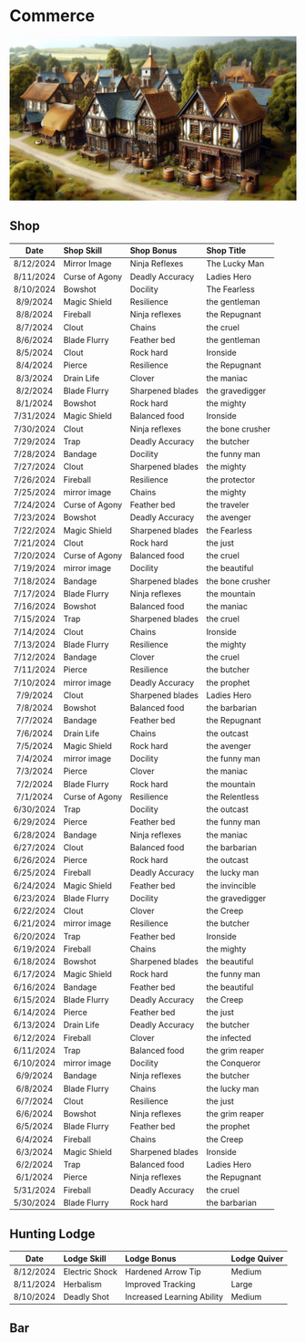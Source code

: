 Commerce
========

![](images/commerce.jpeg "Shopping District")

Shop
----

| Date      | Shop Skill     | Shop Bonus       | Shop Title       |
| :-:       | :--            | :--              | :--              |
| 8/12/2024 | Mirror Image   | Ninja Reflexes   | The Lucky Man    |
| 8/11/2024 | Curse of Agony | Deadly Accuracy  | Ladies Hero      |
| 8/10/2024 | Bowshot        | Docility         | The Fearless     |
| 8/9/2024  | Magic Shield   | Resilience       | the gentleman    |
| 8/8/2024  | Fireball       | Ninja reflexes   | the Repugnant    |
| 8/7/2024  | Clout          | Chains           | the cruel        |
| 8/6/2024  | Blade Flurry   | Feather bed      | the gentleman    |
| 8/5/2024  | Clout          | Rock hard        | Ironside         |
| 8/4/2024  | Pierce         | Resilience       | the Repugnant    |
| 8/3/2024  | Drain Life     | Clover           | the maniac       |
| 8/2/2024  | Blade Flurry   | Sharpened blades | the gravedigger  |
| 8/1/2024  | Bowshot        | Rock hard        | the mighty       |
| 7/31/2024 | Magic Shield   | Balanced food    | Ironside         |
| 7/30/2024 | Clout          | Ninja reflexes   | the bone crusher |
| 7/29/2024 | Trap           | Deadly Accuracy  | the butcher      |
| 7/28/2024 | Bandage        | Docility         | the funny man    |
| 7/27/2024 | Clout          | Sharpened blades | the mighty       |
| 7/26/2024 | Fireball       | Resilience       | the protector    |
| 7/25/2024 | mirror image   | Chains           | the mighty       |
| 7/24/2024 | Curse of Agony | Feather bed      | the traveler     |
| 7/23/2024 | Bowshot        | Deadly Accuracy  | the avenger      |
| 7/22/2024 | Magic Shield   | Sharpened blades | the Fearless     |
| 7/21/2024 | Clout          | Rock hard        | the just         |
| 7/20/2024 | Curse of Agony | Balanced food    | the cruel        |
| 7/19/2024 | mirror image   | Docility         | the beautiful    |
| 7/18/2024 | Bandage        | Sharpened blades | the bone crusher |
| 7/17/2024 | Blade Flurry   | Ninja reflexes   | the mountain     |
| 7/16/2024 | Bowshot        | Balanced food    | the maniac       |
| 7/15/2024 | Trap           | Sharpened blades | the cruel        |
| 7/14/2024 | Clout          | Chains           | Ironside         |
| 7/13/2024 | Blade Flurry   | Resilience       | the mighty       |
| 7/12/2024 | Bandage        | Clover           | the cruel        |
| 7/11/2024 | Pierce         | Resilience       | the butcher      |
| 7/10/2024 | mirror image   | Deadly Accuracy  | the prophet      |
| 7/9/2024  | Clout          | Sharpened blades | Ladies Hero      |
| 7/8/2024  | Bowshot        | Balanced food    | the barbarian    |
| 7/7/2024  | Bandage        | Feather bed      | the Repugnant    |
| 7/6/2024  | Drain Life     | Chains           | the outcast      |
| 7/5/2024  | Magic Shield   | Rock hard        | the avenger      |
| 7/4/2024  | mirror image   | Docility         | the funny man    |
| 7/3/2024  | Pierce         | Clover           | the maniac       |
| 7/2/2024  | Blade Flurry   | Rock hard        | the mountain     |
| 7/1/2024  | Curse of Agony | Resilience       | the Relentless   |
| 6/30/2024 | Trap           | Docility         | the outcast      |
| 6/29/2024 | Pierce         | Feather bed      | the funny man    |
| 6/28/2024 | Bandage        | Ninja reflexes   | the maniac       |
| 6/27/2024 | Clout          | Balanced food    | the barbarian    |
| 6/26/2024 | Pierce         | Rock hard        | the outcast      |
| 6/25/2024 | Fireball       | Deadly Accuracy  | the lucky man    |
| 6/24/2024 | Magic Shield   | Feather bed      | the invincible   |
| 6/23/2024 | Blade Flurry   | Docility         | the gravedigger  |
| 6/22/2024 | Clout          | Clover           | the Creep        |
| 6/21/2024 | mirror image   | Resilience       | the butcher      |
| 6/20/2024 | Trap           | Feather bed      | Ironside         |
| 6/19/2024 | Fireball       | Chains           | the mighty       |
| 6/18/2024 | Bowshot        | Sharpened blades | the beautiful    |
| 6/17/2024 | Magic Shield   | Rock hard        | the funny man    |
| 6/16/2024 | Bandage        | Feather bed      | the beautiful    |
| 6/15/2024 | Blade Flurry   | Deadly Accuracy  | the Creep        |
| 6/14/2024 | Pierce         | Feather bed      | the just         |
| 6/13/2024 | Drain Life     | Deadly Accuracy  | the butcher      |
| 6/12/2024 | Fireball       | Clover           | the infected     |
| 6/11/2024 | Trap           | Balanced food    | the grim reaper  |
| 6/10/2024 | mirror image   | Docility         | the Conqueror    |
| 6/9/2024  | Bandage        | Ninja reflexes   | the butcher      |
| 6/8/2024  | Blade Flurry   | Chains           | the lucky man    |
| 6/7/2024  | Clout          | Resilience       | the just         |
| 6/6/2024  | Bowshot        | Ninja reflexes   | the grim reaper  |
| 6/5/2024  | Blade Flurry   | Feather bed      | the prophet      |
| 6/4/2024  | Fireball       | Chains           | the Creep        |
| 6/3/2024  | Magic Shield   | Sharpened blades | Ironside         |
| 6/2/2024  | Trap           | Balanced food    | Ladies Hero      |
| 6/1/2024  | Pierce         | Ninja reflexes   | the Repugnant    |
| 5/31/2024 | Fireball       | Deadly Accuracy  | the cruel        |
| 5/30/2024 | Blade Flurry   | Rock hard        | the barbarian    |


Hunting Lodge
-------------

| Date      | Lodge Skill    | Lodge Bonus                | Lodge Quiver |
| :-:       | :--            | :--                        | :--          |
| 8/12/2024 | Electric Shock | Hardened Arrow Tip         | Medium       |
| 8/11/2024 | Herbalism      | Improved Tracking          | Large        |
| 8/10/2024 | Deadly Shot    | Increased Learning Ability | Medium       |


Bar
---
